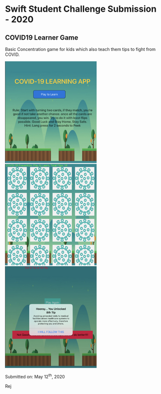 # Swift Student Challenge Submission - 2020

## COVID19 Learner Game

Basic Concentration game for kids which also teach them tips to fight from COVID.

<img src="Running/1.png" width="300"> <img src="Running/2.png" width="300"> <img src="Running/3.png" width="300">

Submitted on: May 12<sup>th</sup>, 2020

Rej
